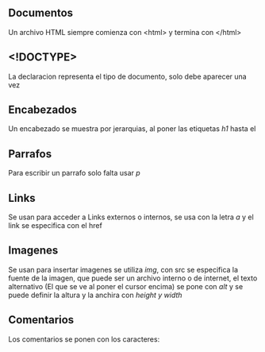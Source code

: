 ## Documentos
Un archivo HTML siempre comienza con \<html\> y termina con \</html\>

## <!DOCTYPE>
La declaracion representa el tipo de documento, solo debe aparecer una vez 

<script> 
<!DOCTYPE html>
</script>

## Encabezados
Un encabezado se muestra por jerarquias, al poner las etiquetas *h1* hasta el 

<script> 
<h1>This is heading 1</h1>  
<h2>This is heading 2</h2>  
<h3>This is heading 3</h3>
</script>

## Parrafos
Para escribir un parrafo solo falta usar *p*

<script> 
<p>This is a paragraph.</p>  
<p>This is another paragraph.</p>
</script>


## Links 
Se usan para acceder a Links externos o internos, se usa con la letra *a* y el link se especifica con el href
<script> 
<a href="https://www.w3schools.com">This is a link</a>
</script>

## Imagenes
Se usan para insertar imagenes se utiliza *img*, con src se especifica la fuente de la imagen, que puede ser un archivo interno o de internet, el texto alternativo (El que se ve al poner el cursor encima) se pone con *alt* y se puede definir la altura y la anchira con *height y width*

<script> 
<img src="w3schools.jpg" alt="W3Schools.com" width="104" height="142">
</script>

## Comentarios
Los comentarios se ponen con los caracteres: <!--Comentario -->